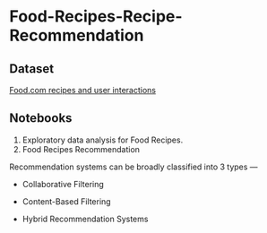 # Food-Recipes-Recipe-Recommendation

## Dataset

[Food.com recipes and user interactions](https://www.kaggle.com/datasets/shuyangli94/food-com-recipes-and-user-interactions)

## Notebooks
1. Exploratory data analysis for Food Recipes.
2. Food Recipes Recommendation 

Recommendation systems can be broadly classified into 3 types —

  - Collaborative Filtering

  - Content-Based Filtering

  - Hybrid Recommendation Systems
